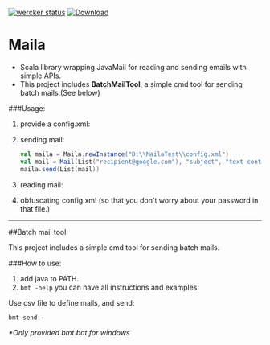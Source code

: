 [![wercker status](https://app.wercker.com/status/904c2e592f536e3a298bb1bbf18c398f/s/master "wercker status")](https://app.wercker.com/project/bykey/904c2e592f536e3a298bb1bbf18c398f)
[ ![Download](https://api.bintray.com/packages/cuzfrog/maven/maila/images/download.svg) ](https://bintray.com/cuzfrog/maven/maila/_latestVersion)
# Maila

* Scala library wrapping JavaMail for reading and sending emails with simple APIs.
* This project includes **BatchMailTool**, a simple cmd tool for sending batch mails.(See below)

###Usage:

1. provide a config.xml:



2. sending mail:

    ```scala
    val maila = Maila.newInstance("D:\\MailaTest\\config.xml")
    val mail = Mail(List("recipient@google.com"), "subject", "text content")
    maila.send(List(mail))
    ```

3. reading mail:


4. obfuscating config.xml (so that you don't worry about your password in that file.)


---

##Batch mail tool

This project includes a simple cmd tool for sending batch mails.

###How to use:

1. add java to PATH.
2. `bmt -help`  you can have all instructions and examples:

Use csv file to define mails, and send:

    bmt send -

_*Only provided bmt.bat for windows_